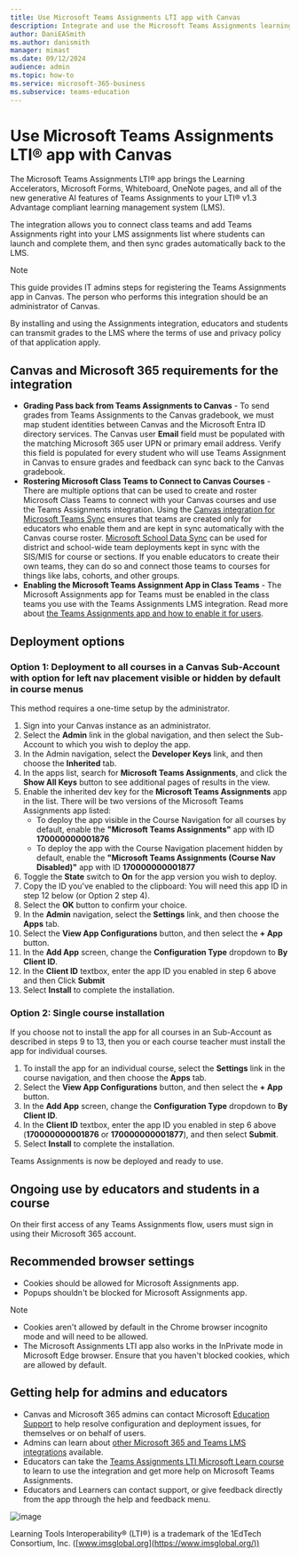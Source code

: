 ```yaml
---
title: Use Microsoft Teams Assignments LTI app with Canvas
description: Integrate and use the Microsoft Teams Assignments learning tool interoperability (LTI) app with Canvas
author: DaniEASmith
ms.author: danismith
manager: mimast
ms.date: 09/12/2024
audience: admin
ms.topic: how-to
ms.service: microsoft-365-business
ms.subservice: teams-education
---
```


# Use Microsoft Teams Assignments LTI® app with Canvas

The Microsoft Teams Assignments LTI® app brings the Learning Accelerators, Microsoft Forms, Whiteboard, OneNote pages, and all of the new generative AI features of Teams Assignments to your LTI® v1.3 Advantage compliant learning management system (LMS).

The integration allows you to connect class teams and add Teams Assignments right into your LMS assignments list where students can launch and complete them, and then sync grades automatically back to the LMS.

> [!NOTE]
> This guide provides IT admins steps for registering the Teams Assignments app in Canvas. The person who performs this integration should be an administrator of Canvas.

By installing and using the Assignments integration, educators and students can transmit grades to the LMS where the terms of use and privacy policy of that application apply.

## Canvas and Microsoft 365 requirements for the integration

- **Grading Pass back from Teams Assignments to Canvas** - To send grades from Teams Assignments to the Canvas gradebook, we must map student identities between Canvas and the Microsoft Entra ID directory services. The Canvas user **Email** field must be populated with the matching Microsoft 365 user UPN or primary email address. Verify this field is populated for every student who will use Teams Assignment in Canvas to ensure grades and feedback can sync back to the Canvas gradebook.
- **Rostering Microsoft Class Teams to Connect to Canvas Courses** - There are multiple options that can be used to create and roster Microsoft Class Teams to connect with your Canvas courses and use the Teams Assignments integration. Using the [Canvas integration for Microsoft Teams Sync](/microsoft-365/lti/teams-classes-with-canvas#enable-the-microsoft-teams-app-in-canvas) ensures that teams are created only for educators who enable them and are kept in sync automatically with the Canvas course roster. [Microsoft School Data Sync](/schooldatasync/school-data-sync-overview) can be used for district and school-wide team deployments kept in sync with the SIS/MIS for course or sections. If you enable educators to create their own teams, they can do so and connect those teams to courses for things like labs, cohorts, and other groups.
- **Enabling the Microsoft Teams Assignment App in Class Teams** - The Microsoft Assignments app for Teams must be enabled in the class teams you use with the Teams Assignments LMS integration. Read more about [the Teams Assignments app and how to enable it for users](/microsoftteams/expand-teams-across-your-org/assignments-in-teams).

## Deployment options

### Option 1:  Deployment to all courses in a Canvas Sub-Account with option for left nav placement visible or hidden by default in course menus

This method requires a one-time setup by the administrator.

1. Sign into your Canvas instance as an administrator.
1. Select the **Admin** link in the global navigation, and then select the Sub-Account to which you wish to deploy the app.
1. In the Admin navigation, select the **Developer Keys** link, and then choose the **Inherited** tab.
1. In the apps list, search for **Microsoft Teams Assignments**, and click the **Show All Keys** button to see additional pages of results in the view.
1. Enable the inherited dev key for the **Microsoft Teams Assignments** app in the list.  There will be two versions of the Microsoft Teams Assignments app listed: 
     - To deploy the app visible in the Course Navigation for all courses by default, enable the **"Microsoft Teams Assignments"** app with ID **170000000001876**
     - To deploy the app with the Course Navigation placement hidden by default, enable the **"Microsoft Teams Assignments (Course Nav Disabled)"** app with ID **170000000001877**
1. Toggle the **State** switch to **On** for the app version you wish to deploy.
1. Copy the ID you've enabled to the clipboard: You will need this app ID in step 12 below (or Option 2 step 4).
1. Select the **OK** button to confirm your choice.
1. In the **Admin** navigation, select the **Settings** link, and then choose the **Apps** tab.
1. Select the **View App Configurations** button, and then select the **+ App** button.
1. In the **Add App** screen, change the **Configuration Type** dropdown to **By Client ID**.
1. In the **Client ID** textbox, enter the app ID you enabled in step 6 above and then Click **Submit**
1. Select **Install** to complete the installation.

### Option 2:  Single course installation

If you choose not to install the app for all courses in an Sub-Account as described in steps 9 to 13, then you or each course teacher must install the app for individual courses.

1. To install the app for an individual course, select the **Settings** link in the course navigation, and then choose the **Apps** tab.
1. Select the **View App Configurations** button, and then select the **+ App** button.
1. In the **Add App** screen, change the **Configuration Type** dropdown to **By Client ID**.
1. In the **Client ID** textbox, enter the app ID you enabled in step 6 above (**170000000001876** or **170000000001877**), and then select **Submit**.
1. Select **Install** to complete the installation.

Teams Assignments is now be deployed and ready to use.

## Ongoing use by educators and students in a course

On their first access of any Teams Assignments flow, users must sign in using their Microsoft 365 account.

## Recommended browser settings

- Cookies should be allowed for Microsoft Assignments app.
- Popups shouldn't be blocked for Microsoft Assignments app.

> [!NOTE]
>
> - Cookies aren't allowed by default in the Chrome browser incognito mode and will need to be allowed.
> - The Microsoft Assignments LTI app also works in the InPrivate mode in Microsoft Edge browser. Ensure that you haven't blocked cookies, which are allowed by default.

## Getting help for admins and educators

- Canvas and Microsoft 365 admins can contact Microsoft [Education Support](https://aka.ms/edusupport) to help resolve configuration and deployment issues, for themselves or on behalf of users.
- Admins can learn about [other Microsoft 365 and Teams LMS integrations](https://aka.ms/LTIAdminDocs) available.
- Educators can take the [Teams Assignments LTI Microsoft Learn course](https://aka.ms/AssignmentsLTICourse) to learn to use the integration and get more help on Microsoft Teams Assignments.
- Educators and Learners can contact support, or give feedback directly from the app through the help and feedback menu.

![image](https://github.com/user-attachments/assets/157dcee7-141b-47e3-879b-60efa2fb0621)


Learning Tools Interoperability® (LTI®) is a trademark of the 1EdTech Consortium, Inc. ([www.imsglobal.org](https://www.imsglobal.org/))
